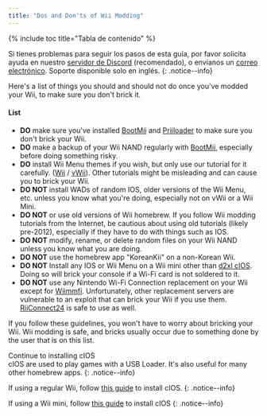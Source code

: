 ```yaml
---
title: "Dos and Don'ts of Wii Modding"
---
```


{% include toc title="Tabla de contenido" %}

Si tienes problemas para seguir los pasos de esta guía, por favor solicita ayuda en nuestro [servidor de Discord](https://discord.gg/rc24) (recomendado), o envíanos un [correo electrónico](mailto:support@riiconnect24.net). Soporte disponible solo en inglés.
{: .notice--info}

Here's a list of things you should and should not do once you've modded your Wii, to make sure you don't brick it.

#### List

- **DO** make sure you've installed [BootMii](bootmii) and [Priiloader](priiloader) to make sure you don't brick your Wii.
- **DO** make a backup of your Wii NAND regularly with [BootMii](bootmii), especially before doing something risky.
- **DO** install Wii Menu themes if you wish, but only use our tutorial for it carefully. ([Wii](themes) / [vWii](themes-vwii)). Other tutorials might be misleading and can cause you to brick your Wii.
- **DO NOT** install WADs of random IOS, older versions of the Wii Menu, etc. unless you know what you're doing, especially not on vWii or a Wii Mini.
- **DO NOT** or use old versions of Wii homebrew. If you follow Wii modding tutorials from the Internet, be cautious about using old tutorials (likely pre-2012), especially if they have to do with things such as IOS.
- **DO NOT** modify, rename, or delete random files on your Wii NAND unless you know what you are doing.
- **DO NOT** use the homebrew app "KoreanKii" on a non-Korean Wii.
- **DO NOT** Install any IOS or Wii Menu on a Wii mini other than [d2xl cIOS](cios-mini). Doing so will brick your console if a Wi-Fi card is not soldered to it.
- **DO NOT** use any Nintendo Wi-Fi Connection replacement on your Wii except for [Wiimmfi](wiimmfi). Unfortunately, other replacement servers are vulnerable to an exploit that can brick your Wii if you use them. [RiiConnect24](riiconnect24) is safe to use as well.

If you follow these guidelines, you won't have to worry about bricking your Wii. Wii modding is safe, and bricks usually occur due to something done by the user that is on this list.

Continue to installing cIOS<br> cIOS are used to play games with a USB Loader. It's also useful for many other homebrew apps.
{: .notice--info}

If using a regular Wii, follow [this guide](cios) to install cIOS.
{: .notice--info}

If using a Wii mini, follow [this guide](cios-mini) to install cIOS
{: .notice--info}
